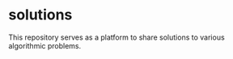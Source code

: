 # solutions
This repository serves as a platform to share solutions to various algorithmic problems.
